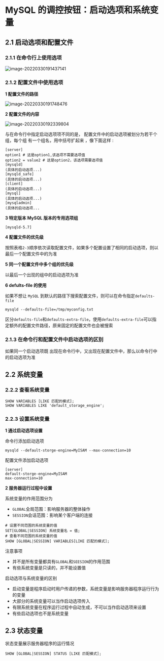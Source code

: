 # MySQL 的调控按钮：启动选项和系统变量

## 2.1 启动选项和配置文件

### 2.1.1 在命令行上使用选项

![image-20220330191437141](https://s2.loli.net/2022/03/30/6JbmesZAd9pK43P.png)

### 2.1.2 配置文件中使用选项

**1 配置文件的路径**

![image-20220330191748476](https://s2.loli.net/2022/03/30/firhCOeVXDEAqzt.png)

**2 配置文件的内容**

![image-20220330192339804](https://s2.loli.net/2022/03/30/UNZXrpGRsDbf7uK.png)

与在命令行中指定启动选项项不同的是， 配置文件中的启动选项被划分为若干个组，每个组
有一个组名，用中括号扩起来 ，像下面这样 :



```mysql
[server]
option1	# 这是option1,该选项不需要选项值
option2 = value2 # 这是option2，该选项需要选项值
[mysqld]
(具体的启动选项...)
[mysqld_safe]
(具体的启动选项...)
[client]
(具体的启动选项...)
[mysql]
(具体的启动选项...)
[mysqladmin]
(具体的启动选项...
```



**3 特定版本 MySQL 版本的专用选项组**

```mysql
[mysqld-5.7]
```

**4 配置文件的优先级**

按照表格`2-3`顺序依次读取配置文件，如果多个配置设置了相同的启动选项，则以最后一个配置文件中的为准

**5 同一个配置文件中多个组的优先级**

以最后一个出现的组中的启动选项为准

**6 defults-file 的使用**

如果不想让 `MySQL` 到默认的路径下搜索配置文件，则可以在命令指定`defaults-file`

```shell
mysqld --defaults-file=/tmp/myconfig.txt
```

区分`defaults-file`和`defaults-extra-file`，使用`defaults-extra-file`可以指定额外的配置文件路径，原来固定的配置文件也会被搜索

### 2.1.3 在命令行和配置文件中启动选项的区别

如果同一个启动选项既 出现在命令行中，又出现在配置文件中，那么以命令行中的启动选项为准



## 2.2 系统变量

### 2.2.2 查看系统变量

```mysql
SHOW VARIABLES [LIKE 匹配的模式];
SHOW VARIABLES LIKE 'default_storage_engine';
```

### 2.2.3 设置系统变量

**1 通过启动选项设置**

命令行添加启动选项

```shell
mysqld --default-storge-engine=MyISAM --max-connection=10
```

配置文件添加启动选项

```mysql
[server]
default-storge-engine=MyISAM
max-connection=10
```



**2 服务器运行过程中设置**

系统变量的作用范围分为

* `GLOBAL`全局范围：影响服务器的整体操作
* `SESSION`会话范围：影响某个客户端的连接

```mysql
# 设置不同范围的系统变量的值
SET[GLOBAL|SESSION] 系统变量名 = 值;
# 查看不同范围的系统变量的值
SHOW [GLOBAL|SESSION] VARIABLES[LIKE 匹配的模式];
```

注意事项

* 并不是所有变量都具有`GLOBAL`和`SEESION`的作用范围
* 有些系统变量是只读的，并不能设置值

启动选项与系统变量的区别

* 启动变量是程序启动时用户传递的参数，系统变量是影响服务器程序运行行为的变量
* 大部分的系统变量可以当作启动选项传入
* 有限系统变量在程序运行过程中自动生成，不可以当作启动选项来设置
* 有些启动选项也不是系统变量

## 2.3 状态变量

状态变量展示服务器程序的运行情况

```mysql
SHOW [GLOBAL|SESSION] STATUS [LIKE 匹配模式];
```

